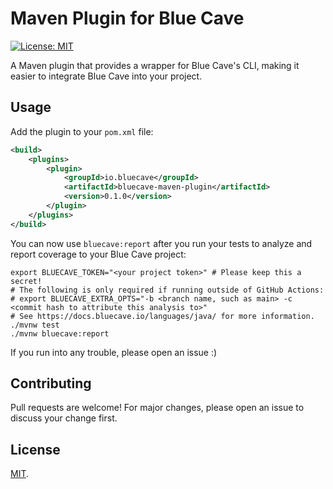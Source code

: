 # Maven Plugin for Blue Cave

[![License: MIT](https://img.shields.io/badge/License-MIT-yellow.svg)](https://opensource.org/licenses/MIT)

A Maven plugin that provides a wrapper for Blue Cave's CLI, making it easier to integrate Blue Cave
into your project.

## Usage
Add the plugin to your `pom.xml` file:
```xml
<build>
    <plugins>
        <plugin>
            <groupId>io.bluecave</groupId>
            <artifactId>bluecave-maven-plugin</artifactId>
            <version>0.1.0</version>
        </plugin>
    </plugins>
</build>
```

You can now use `bluecave:report` after you run your tests to analyze and report coverage to your Blue Cave project:
```shell
export BLUECAVE_TOKEN="<your project token>" # Please keep this a secret!
# The following is only required if running outside of GitHub Actions:
# export BLUECAVE_EXTRA_OPTS="-b <branch name, such as main> -c <commit hash to attribute this analysis to>"
# See https://docs.bluecave.io/languages/java/ for more information. 
./mvnw test
./mvnw bluecave:report
```

If you run into any trouble, please open an issue :)

## Contributing
Pull requests are welcome! For major changes, please open an issue to discuss your change first.

## License
[MIT](https://github.com/bluecave-toolbox/bluecave-maven-plugin/blob/main/LICENSE).

